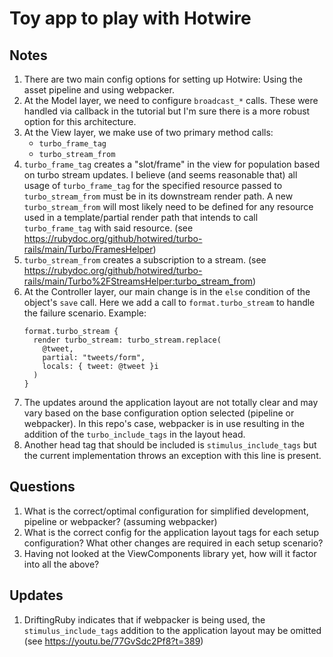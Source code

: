 # Toy app to play with Hotwire

## Notes
1. There are two main config options for setting up Hotwire: Using the asset
   pipeline and using webpacker.
2. At the Model layer, we need to configure `broadcast_*` calls. These were
   handled via callback in the tutorial but I'm sure there is a more robust
   option for this architecture.
3. At the View layer, we make use of two primary method calls:
   - `turbo_frame_tag`
   - `turbo_stream_from`
4. `turbo_frame_tag` creates a "slot/frame" in the view for population based on
   turbo stream updates. I believe (and seems reasonable that) all usage of
   `turbo_frame_tag` for the specified resource passed to `turbo_stream_from`
   must be in its downstream render path. A new `turbo_stream_from` will most
   likely need to be defined for any resource used in a template/partial render
   path that intends to call `turbo_frame_tag` with said resource.
   (see https://rubydoc.org/github/hotwired/turbo-rails/main/Turbo/FramesHelper)
5. `turbo_stream_from` creates a subscription to a stream.
    (see https://rubydoc.org/github/hotwired/turbo-rails/main/Turbo%2FStreamsHelper:turbo_stream_from)
6. At the Controller layer, our main change is in the `else` condition of the
   object's `save` call. Here we add a call to `format.turbo_stream` to handle
   the failure scenario. Example:
   ```
   format.turbo_stream {
     render turbo_stream: turbo_stream.replace(
       @tweet,
       partial: "tweets/form",
       locals: { tweet: @tweet }i
     )
   }
   ```
7. The updates around the application layout are not totally clear and may vary
   based on the base configuration option selected (pipeline or webpacker).
   In this repo's case, webpacker is in use resulting in the addition of the
   `turbo_include_tags` in the layout head.
8. Another head tag that should be included is `stimulus_include_tags` but the
   current implementation throws an exception with this line is present.

## Questions
1. What is the correct/optimal configuration for simplified development,
   pipeline or webpacker? (assuming webpacker)
2. What is the correct config for the application layout tags for each setup
   configuration? What other changes are required in each setup scenario?
3. Having not looked at the ViewComponents library yet, how will it factor into
   all the above?

## Updates
1. DriftingRuby indicates that if webpacker is being used, the
   `stimulus_include_tags` addition to the application layout may be omitted
   (see https://youtu.be/77GvSdc2Pf8?t=389)

